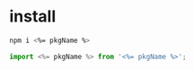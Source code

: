 # install

```bash
npm i <%= pkgName %>
```

```javascript
import <%= pkgName %> from '<%= pkgName %>';
```
